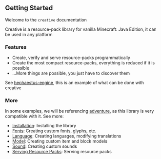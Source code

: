 ## Getting Started

Welcome to the `creative` documentation

Creative is a resource-pack library for vanilla Minecraft: Java
Edition, it can be used in any platform


### Features

- Create, verify and serve resource-packs programmatically
- Create the most compact resource-packs, everything is reduced if it is possible
- ...More things are possible, you just have to discover them

See [hephaestus-engine](https://github.com/unnamed/hephaestus-engine), this
is an example of what can be done with creative


### More

In some examples, we will be referencing [adventure](https://github.com/KyoriPowered/adventure),
as this library is very compatible with it. See more:

- [Installation](installation.md): Installing the library
- [Fonts](fonts.md): Creating custom fonts, glyphs, etc.
- [Language](language.md): Creating languages, modifying translations
- [Model](models.md): Creating custom item and block models
- [Sound](sounds.md): Creating custom sounds
- [Serving Resource Packs](resource-pack-server.md): Serving resource packs